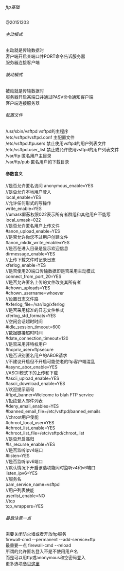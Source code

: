 ###### ftp基础    
@20151203   
###### 主动模式  
主动就是传输数据时  
客户端开启某端口并PORT命令告诉服务器  
服务器连接客户端  
  
###### 被动模式  
被动就是传输数据时  
服务器开启某端口并通过PASV命令通知客户端  
客户端连接服务器  
  
  
###### 配置文件  
/usr/sbin/vsftpd            vsftpd的主程序  
/etc/vsftpd/vsftpd.conf     主配置文件  
/etc/vsftpd.ftpusers        禁止使用vsftpd的用户列表文件  
/etc/vsftpd.user_list       禁止或允许使用vsftpd的用户列表文件  
/var/ftp                    匿名用户主目录  
/var/ftp/pub                匿名用户的下载目录  
  

#### 参数含义  
//是否允许匿名访问
anonymous_enable=YES  
//是否允许本地用户登入  
local_enable=YES  
//允许任何形式的写操作  
write_enable=YES  
//umask屏蔽权限022表示所有者群组和其他用户不能写  
local_umask=022  
//是否允许匿名用户上传文件  
#anon_upload_enable=YES  
//是否允许你您不过用户创建文件  
#anon_mkdir_write_enable=YES  
//是否在进入目录是显示欢迎信息  
dirmessage_enable=YES  
//上传下载文件时记录日志  
xferlog_enable=YES  
//是否使用20端口传输数据即是否采用主动模式  
connect_from_port_20=YES  
//是否允许匿名上传的文件改变其所有者  
#chown_uploads=YES  
#chown_username=whoever  
//设置日志文件路  
#xferlog_file=/var/log/xferlog  
//是否采用标准的日志文件格式  
xferlog_std_formats=YES  
//空闲会话超时时间  
#idle_session_timeout=600  
//数据链接超时时间  
#date_connection_timeout=120  
//是否采用非特权用户  
#nopriv_user=ftpsecure  
//是否识别匿名用户的ABOR请求  
//不建议开启但不开启可能使老的ftp客户端混乱  
#async_abor_enable=YES  
//ASCII模式下的上传和下载  
#ascii_upload_enable=YES  
#ascii_download_enable=YES  
//欢迎提示语句  
#ftpd_banner=Welcome to blah FTP service  
//拒绝登入邮件列表  
#deny_email_enables=YES  
#banned_email_file=/etc/vsftpd/banned_emails  
//chroot用户使能  
#chroot_local_user=YES  
#chroot_list_enable=YES  
#chroot_list_file=/etc/vsftpd/chroot_list  
//是否开启递归  
#ls_recurse_enable=YES  
//是否监听ipv4端口  
#listen=YES  
//是否监听ipv6端口  
//默认情况下开启该选项能同时监听v4和v6端口  
listen_ipv6=YES  
//服务名  
pam_service_name=vsftpd  
//用户列表使能  
userlist_enable=NO  
//tcp  
tcp_wrappers=YES  
  
###### 最后注意一点  
需要关闭防火墙或者开放ftp服务  
firewall-cmd --permanent --add-service=ftp  
最重要一点 firewall-cmd --reload  
所谓的允许匿名登入不是不使用用户名  
而是可以用ftp或anonymous和空密码登入  
更多选项[参见这里][0]  

[0]:https://www.centos.org/docs/5/html/Deployment_Guide-en-US/s1-ftp-vsftpd-conf.html
